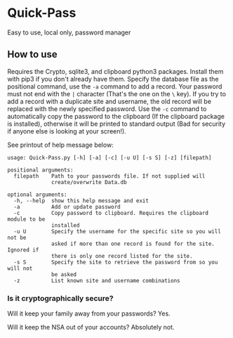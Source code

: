 # Quick-Pass
Easy to use, local only, password manager

## How to use
Requires the Crypto, sqlite3, and clipboard python3 packages. Install them with pip3 if you don't already have them. Specify the database file as the positional command, use the `-a` command to add a record. Your password must not end with the `|` character (That's the one on the `\` key). If you try to add a record with a duplicate site and username, the old record will be replaced with the newly specified password. Use the `-c` command to automatically copy the password to the clipboard (If the clipboard package is installed), otherwise it will be printed to standard output (Bad for security if anyone else is looking at your screen!).

See printout of help message below:

```
usage: Quick-Pass.py [-h] [-a] [-c] [-u U] [-s S] [-z] [filepath]

positional arguments:
  filepath    Path to your passwords file. If not supplied will
              create/overwrite Data.db

optional arguments:
  -h, --help  show this help message and exit
  -a          Add or update password
  -c          Copy password to clipboard. Requires the clipboard module to be
              installed
  -u U        Specify the username for the specific site so you will not be
              asked if more than one record is found for the site. Ignored if
              there is only one record listed for the site.
  -s S        Specify the site to retrieve the password from so you will not
              be asked
  -z          List known site and username combinations
```

### Is it cryptographically secure?
Will it keep your family away from your passwords? Yes.

Will it keep the NSA out of your accounts? Absolutely not.
